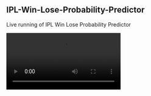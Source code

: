 ## IPL-Win-Lose-Probability-Predictor

Live running of IPL Win Lose Probability Predictor

![Live](https://github.com/hruthikgurram/IPL-Win-Lose-Probability-Predictor/blob/main/Live%20-%20IPL%20Win%20Probability%20Predictor.mkv)
